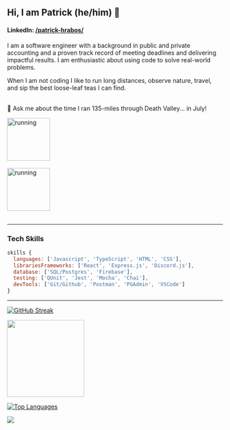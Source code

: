 ## Hi, I am Patrick (he/him) 🦩 
#### LinkedIn:  <a href="https://www.linkedin.com/in/patrick-hrabos/">/patrick-hrabos/</a>

I am a software engineer with a background in public and private accounting and a proven track record of meeting deadlines and delivering impactful results. I am enthusiastic about using code to solve real-world problems. 

When I am not coding I like to run long distances, observe nature, travel, and sip the best loose-leaf teas I can find.<br><br>

💬 Ask me about the time I ran 135-miles through Death Valley... in July! 
  
<img width="100em" src="https://media.giphy.com/media/2eN0NkCvhjxqo/giphy.gif" alt="running"/><br><br>
<img width="100em" src="https://giphy.com/gifs/run-bunny-scroll-r3yhp7eQC6wTyZITMk" alt="running"/><br><br>


****
### Tech Skills
```js
skills {
  languages: ['Javascript', 'TypeScript', 'HTML', 'CSS'],
  librariesFrameworks: ['React', 'Express.js', 'Discord.js'],
  database: ['SQL/Postgres', 'Firebase'],
  testing: ['QUnit', 'Jest', 'Mocha', 'Chai'],
  devTools: ['Git/Github', 'Postman', 'PGAdmin', 'VSCode']
}
```
***

[![GitHub Streak](https://github-readme-streak-stats.herokuapp.com/?user=phrabos&theme=bear)](https://git.io/streak-stats)

<img height="180em" src="https://github-readme-stats.vercel.app/api?username=phrabos&show_icons=true&&count_private=true&include_all_commits=true&theme=bear" />


[![Top Languages](https://github-readme-stats.vercel.app/api/top-langs/?username=phrabos&layout=compact&theme=bear&hide=pug&langs_count=6)](https://github.com/phrabos/github-readme-stats)


![](https://komarev.com/ghpvc/?username=phrabos&color=ff69b4)
